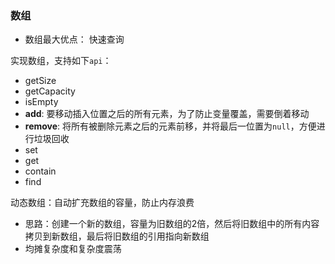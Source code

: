 ### 数组

* 数组最大优点： 快速查询

实现数组，支持如下`api`：

* getSize
* getCapacity
* isEmpty
* **add**: 要移动插入位置之后的所有元素，为了防止变量覆盖，需要倒着移动
* **remove**: 将所有被删除元素之后的元素前移，并将最后一位置为`null`，方便进行垃圾回收
* set
* get
* contain
* find

动态数组：自动扩充数组的容量，防止内存浪费

* 思路：创建一个新的数组，容量为旧数组的2倍，然后将旧数组中的所有内容拷贝到新数组，最后将旧数组的引用指向新数组
* 均摊复杂度和复杂度震荡
